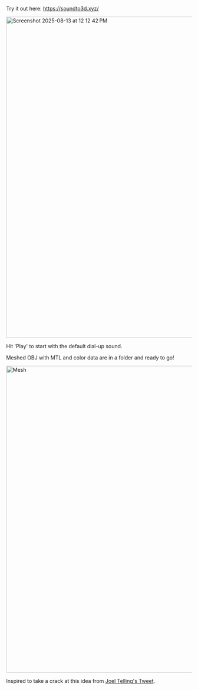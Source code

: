 Try it out here: https://soundto3d.xyz/

<img width="1290" height="872" alt="Screenshot 2025-08-13 at 12 12 42 PM" src="https://github.com/user-attachments/assets/77ab0f76-6934-4cea-94b0-4f2a6121808d" />

Hit 'Play' to start with the default dial-up sound.

Meshed OBJ with MTL and color data are in a folder and ready to go!

<img width="1039" height="833" alt="Mesh" src="https://github.com/user-attachments/assets/6f4ca077-5cc0-4e26-ba9c-e311351dabfd" />

Inspired to take a crack at this idea from [Joel Telling's Tweet](https://x.com/joeltelling/status/1954712596067885058).
